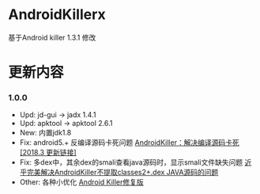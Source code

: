 # AndroidKillerx
基于Android killer 1.3.1 修改
# 更新内容
### 1.0.0
- Upd: jd-gui -> jadx 1.4.1
- Upd: apktool -> apktool 2.6.1
- New: 内置jdk1.8
- Fix: android5.+ 反编译源码卡死问题 [AndroidKiller：解决编译源码卡死\[2018.3 更新链接\]](https://www.52pojie.cn/thread-658341-1-1.html)
- Fix: 多dex中，其余dex的smali查看java源码时，显示smali文件缺失问题 [近乎完美解决AndroidKiller不提取classes2+.dex JAVA源码的问题](https://www.52pojie.cn/forum.php?mod=viewthread&tid=1078307&highlight=android%2Bkiller)
- Other: 各种小优化 [Android Killer修复版](https://www.52pojie.cn/thread-1400404-1-1.html)
